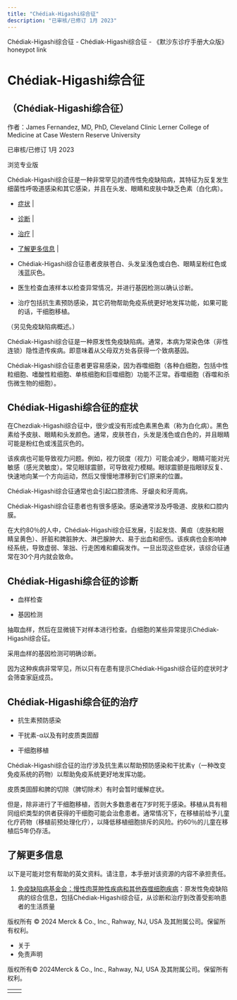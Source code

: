 ```yaml
---
title: "Chédiak-Higashi综合征"
description: "已审核/已修订 1月 2023"
---
```


﻿Chédiak-Higashi综合征 - Chédiak-Higashi综合征 - 《默沙东诊疗手册大众版》 honeypot link

# Chédiak-Higashi综合征

## （Chédiak-Higashi综合征）

作者：James Fernandez, MD, PhD, Cleveland Clinic Lerner College of Medicine at Case Western
Reserve University

已审核/已修订 1月 2023

浏览专业版

Chédiak-Higashi综合征是一种非常罕见的遗传性免疫缺陷病，其特征为反复发生细菌性呼吸道感染和其它感染，并且在头发、眼睛和皮肤中缺乏色素（白化病）。

- [症状](#症状_v27718862_zh) \|
- [诊断](#诊断_v27718870_zh) \|
- [治疗](#治疗_v27718878_zh) \|
- [了解更多信息](#了解更多信息_v45390253_zh) \|

- Chédiak-Higashi综合征患者皮肤苍白、头发呈浅色或白色、眼睛呈粉红色或浅蓝灰色。

- 医生检查血液样本以检查异常情况，并进行基因检测以确认诊断。

- 治疗包括抗生素预防感染，其它药物帮助免疫系统更好地发挥功能，如果可能的话，干细胞移植。


（另见免疫缺陷病概述。）

Chédiak-Higashi综合征是一种原发性免疫缺陷病。通常，本病为常染色体（非性连锁）隐性遗传疾病。即意味着从父母双方处各获得一个致病基因。

Chédiak-Higashi综合征患者更容易感染，因为吞噬细胞（各种白细胞，包括中性粒细胞、嗜酸性粒细胞、单核细胞和巨噬细胞）功能不正常。吞噬细胞（吞噬和杀伤微生物的细胞）。

## Chédiak-Higashi综合征的症状

在Chezdiak-Higashi综合征中，很少或没有形成色素黑色素（称为白化病）。黑色素给予皮肤、眼睛和头发颜色。通常，皮肤苍白，头发是浅色或白色的，并且眼睛可能是粉红色或浅蓝灰色的。

该疾病也可能导致视力问题。例如，视力锐度（视力）可能会减少，眼睛可能对光敏感（感光灵敏度）。常见眼球震颤，可导致视力模糊。眼球震颤是指眼球反复、快速地向某一个方向运动，然后又慢慢地漂移到它们原来的位置。

Chédiak-Higashi综合征通常也会引起口腔溃疡、牙龈炎和牙周病。

Chédiak-Higashi综合征患者也有很多感染。感染通常涉及呼吸道、皮肤和口腔内膜。

在大约80％的人中，Chédiak-Higashi综合征发展，引起发烧、黄疸（皮肤和眼睛呈黄色）、肝脏和脾脏肿大、淋巴腺肿大、易于出血和瘀伤。该疾病也会影响神经系统，导致虚弱、笨拙、行走困难和癫痫发作。一旦出现这些症状，该综合征通常在30个月内就会致命。

## Chédiak-Higashi综合征的诊断

- 血样检查

- 基因检测


抽取血样，然后在显微镜下对样本进行检查。白细胞的某些异常提示Chédiak-Higashi综合征。

采用血样的基因检测可明确诊断。

因为这种疾病非常罕见，所以只有在患有提示Chédiak-Higashi综合征的症状时才会筛查家庭成员。

## Chédiak-Higashi综合征的治疗

- 抗生素预防感染

- 干扰素-α以及有时皮质类固醇

- 干细胞移植


Chédiak-Higashi综合征的治疗涉及抗生素以帮助预防感染和干扰素γ（一种改变免疫系统的药物）以帮助免疫系统更好地发挥功能。

皮质类固醇和脾的切除（脾切除术）有时会暂时缓解症状。

但是，除非进行了干细胞移植，否则大多数患者在7岁时死于感染。移植从具有相同组织类型的供者获得的干细胞可能会治愈患者。通常情况下，在移植前给予儿童化疗药物（移植前预处理化疗），以降低移植细胞排斥的风险。约60％的儿童在移植后5年仍存活。

## 了解更多信息

以下是可能对您有帮助的英文资料。请注意，本手册对该资源的内容不承担责任。

1. [免疫缺陷病基金会：慢性肉芽肿性疾病和其他吞噬细胞疾病](https://primaryimmune.org/node/292)：原发性免疫缺陷病的综合信息，包括Chédiak-Higashi综合征，从诊断和治疗到改善受影响患者的生活质量




版权所有 © 2024
Merck & Co., Inc., Rahway, NJ, USA 及其附属公司。保留所有权利。

- 关于
- 免责声明

版权所有© 2024Merck & Co., Inc., Rahway, NJ, USA 及其附属公司。保留所有权利。

|     |     |
| --- | --- |
|  |  |
